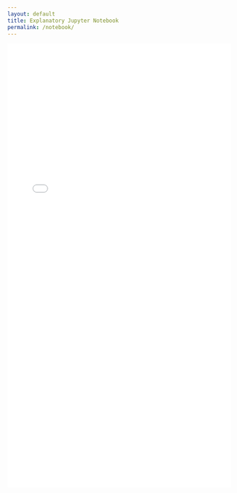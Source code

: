 ```yaml
---
layout: default
title: Explanatory Jupyter Notebook
permalink: /notebook/
---
```

<div class="container">
    <embed type="text/html" src="/notebook.html" width="100%" height="1000" class="center">
</div>